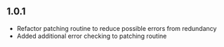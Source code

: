 ## 1.0.1

 * Refactor patching routine to reduce possible errors from redundancy
 * Added additional error checking to patching routine
